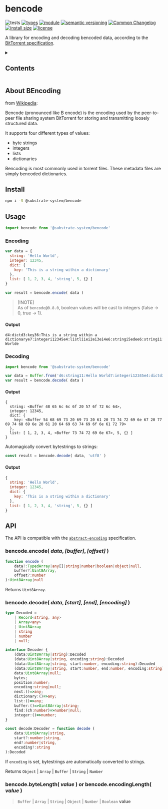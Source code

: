 # bencode

![tests](https://github.com/substrate-system/node-bencode/actions/workflows/nodejs.yml/badge.svg)
[![types](https://img.shields.io/npm/types/@substrate-system/bencode?style=flat-square)](README.md)
[![module](https://img.shields.io/badge/module-ESM%2FCJS-blue?style=flat-square)](README.md)
[![semantic versioning](https://img.shields.io/badge/semver-2.0.0-blue?logo=semver&style=flat-square)](https://semver.org/)
[![Common Changelog](https://nichoth.github.io/badge/common-changelog.svg)](./CHANGELOG.md)
[![install size](https://flat.badgen.net/packagephobia/install/@substrate-system/bencode?cache-control=no-cache)](https://packagephobia.com/result?p=@substrate-system/bencode)
[![license](https://img.shields.io/badge/license-MIT-brightgreen.svg?style=flat-square)](LICENSE)

A library for encoding and decoding bencoded data,
according to the [BitTorrent specification](http://www.bittorrent.org/beps/bep_0003.html).

<details><summary><h2>Contents</h2></summary>

<!-- toc -->

- [About BEncoding](#about-bencoding)
- [Install](#install)
- [Usage](#usage)
  * [Encoding](#encoding)
  * [Decoding](#decoding)
- [API](#api)
  * [bencode.encode( *data*, *[buffer]*, *[offset]* )](#bencodeencode-data-buffer-offset-)
  * [bencode.decode( *data*, *[start]*, *[end]*, *[encoding]* )](#bencodedecode-data-start-end-encoding-)
  * [bencode.byteLength( *value* ) or bencode.encodingLength( *value* )](#bencodebytelength-value--or-bencodeencodinglength-value-)

<!-- tocstop -->

</details>

## About BEncoding

from [Wikipedia](https://en.wikipedia.org/wiki/Bencoding):

Bencode (pronounced like B encode) is the encoding used by the peer-to-peer
file sharing system BitTorrent for storing and transmitting loosely structured data.

It supports four different types of values:
- byte strings
- integers
- lists
- dictionaries

Bencoding is most commonly used in torrent files.
These metadata files are simply bencoded dictionaries.

## Install

```sh
npm i -S @substrate-system/bencode
```

## Usage

```js
import bencode from '@substrate-system/bencode'
```

### Encoding

```js
var data = {
  string: 'Hello World',
  integer: 12345,
  dict: {
    key: 'This is a string within a dictionary'
  },
  list: [ 1, 2, 3, 4, 'string', 5, {} ]
}

var result = bencode.encode( data )
```

>
> [!NOTE]  
> As of `bencode@0.8.0`, boolean values will be cast to integers (false -> 0, true -> 1).
>


#### Output

```
d4:dictd3:key36:This is a string within a dictionarye7:integeri12345e4:listli1ei2ei3ei4e6:stringi5edee6:string11:Hello Worlde
```

### Decoding

```js
import bencode from '@substrate-system/bencode'

var data = Buffer.from('d6:string11:Hello World7:integeri12345e4:dictd3:key36:This is a string within a dictionarye4:listli1ei2ei3ei4e6:stringi5edeee')
var result = bencode.decode( data )
```

#### Output

```
{
  string: <Buffer 48 65 6c 6c 6f 20 57 6f 72 6c 64>,
  integer: 12345,
  dict: {
    key: <Buffer 54 68 69 73 20 69 73 20 61 20 73 74 72 69 6e 67 20 77 69 74 68 69 6e 20 61 20 64 69 63 74 69 6f 6e 61 72 79>
  },
  list: [ 1, 2, 3, 4, <Buffer 73 74 72 69 6e 67>, 5, {} ]
}
```

Automagically convert bytestrings to strings:

```js
const result = bencode.decode( data, 'utf8' )
```

#### Output

```js
{
  string: 'Hello World',
  integer: 12345,
  dict: {
    key: 'This is a string within a dictionary'
  },
  list: [ 1, 2, 3, 4, 'string', 5, {} ]
}
```

## API

The API is compatible with the [`abstract-encoding`](https://github.com/mafintosh/abstract-encoding) specification.

### bencode.encode( *data*, *[buffer]*, *[offset]* )

```ts
function encode (
    data?:TypedArray|any[]|string|number|boolean|object|null,
    buffer?:Uint8Array,
    offset?:number
):Uint8Array|null
```

Returns `Uint8Array`.

### bencode.decode( *data*, *[start]*, *[end]*, *[encoding]* )

```ts
type Decoded =
    | Record<string, any>
    | Array<any>
    | Uint8Array
    | string
    | number
    | null;

interface Decoder {
    (data:Uint8Array|string):Decoded
    (data:Uint8Array|string, encoding:string):Decoded
    (data:Uint8Array|string, start:number, encoding:string):Decoded
    (data:Uint8Array|string, start:number, end:number, encoding:string):Decoded
    data:Uint8Array|null;
    bytes;
    position:number;
    encoding:string|null;
    next:()=>any;
    dictionary:()=>any;
    list:()=>any;
    buffer:()=>Uint8Array|string;
    find:(ch:number)=>number|null;
    integer:()=>number;
}

const decode:Decoder = function decode (
    data:Uint8Array|string,
    start?:number|string,
    end?:number|string,
    encoding?:string
):Decoded
```

If `encoding` is set, bytestrings are
automatically converted to strings.

Returns `Object` | `Array` | `Buffer` | `String` | `Number`

### bencode.byteLength( *value* ) or bencode.encodingLength( *value* )

> `Buffer` | `Array` | `String` | `Object` | `Number` | `Boolean` __value__
